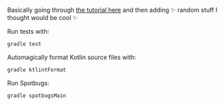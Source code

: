 Basically going through [the tutorial here](https://spring.io/guides/tutorials/spring-boot-kotlin/) and then adding :sparkles: random stuff I thought would be cool :sparkles: 

Run tests with:

```sh
gradle test
```

Automagically format Kotlin source files with:

```sh
gradle ktlintFormat
```

Run Spotbugs:

```
gradle spotbugsMain
```
